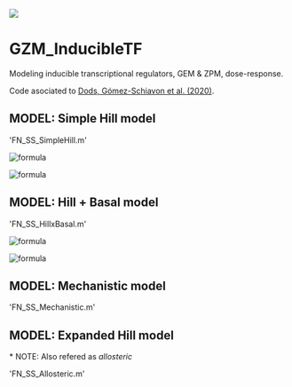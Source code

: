 [![](https://img.shields.io/badge/DOI-10.1101%2F2020.05.30.122077-blue.svg)](https://doi.org/10.1101/2020.05.30.122077)

# GZM_InducibleTF
Modeling inducible transcriptional regulators, GEM &amp; ZPM, dose-response.

Code asociated to [Dods, Gómez-Schiavon et al. (2020)](https://doi.org/10.1101/2020.05.30.122077).

## MODEL: Simple Hill model

'FN_SS_SimpleHill.m'

![formula](https://render.githubusercontent.com/render/math?math=Y_{ss}\=f_{SH}(X_{ss},H)/\gamma)

![formula](https://render.githubusercontent.com/render/math?math=f_{SH}(X_{ss},H)\=\mu_Y(\alpha%2B(1-\alpha)\frac{(X_{ss}H)^n}{(X_{ss}H)^n%2BK_D^n}))

## MODEL: Hill + Basal model

'FN_SS_HillxBasal.m'

![formula](https://render.githubusercontent.com/render/math?math=Y_{ss}\=f_{HB}(X_{ss},H)/\gamma)

![formula](https://render.githubusercontent.com/render/math?math=f_{HB}(X_{ss},H)\=\mu_Y(\alpha%2B(1-\alpha)\frac{(X_{ss}H)^n}{(X_{ss}H)^n%2BK_D^n})%2B{\beta}X_{ss})

## MODEL: Mechanistic model

'FN_SS_Mechanistic.m'

## MODEL: Expanded Hill model

\* NOTE: Also refered as _allosteric_

'FN_SS_Allosteric.m'
